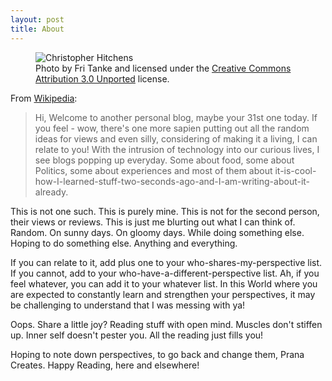 ```yaml
---
layout: post
title: About
---
```



<figure>
  <img alt="Christopher Hitchens" src="https://upload.wikimedia.org/wikipedia/commons/6/63/Christopher_Hitchens_2008-04-24_001.jpg" />
  <figcaption>
    Photo by Fri Tanke and licensed under the <a href="https://creativecommons.org/licenses/by/3.0/deed.en">Creative Commons Attribution 3.0 Unported</a> license.
  </figcaption>
</figure>

From [Wikipedia](https://en.wikipedia.org/wiki/Christopher_Hitchens):

> Hi,
Welcome to another personal blog, maybe your 31st one today. If you feel - wow, there's one more sapien putting out all the random ideas for views and even silly, considering of making it a living, I can relate to you! With the intrusion of technology into our curious lives, I see blogs popping up everyday. Some about food, some about Politics, some about experiences and most of them about it-is-cool-how-I-learned-stuff-two-seconds-ago-and-I-am-writing-about-it-already. 

This is not one such. This is purely mine. This is not for the second person, their views or reviews. This is just me blurting out what I can think of. Random. On sunny days. On gloomy days. While doing something else. Hoping to do something else. Anything and everything.

If you can relate to it, add plus one to your who-shares-my-perspective list. If you cannot, add to your who-have-a-different-perspective list. Ah, if you feel whatever, you can add it to your whatever list. In this World where you are expected to constantly learn and strengthen your perspectives, it may be challenging to understand that I was messing with ya!

Oops. Share a little joy? Reading stuff with open mind. 
Muscles don't stiffen up. Inner self doesn't pester you. All the reading just fills you! 

Hoping to note down perspectives, to go back and change them, Prana Creates. Happy Reading, here and elsewhere!